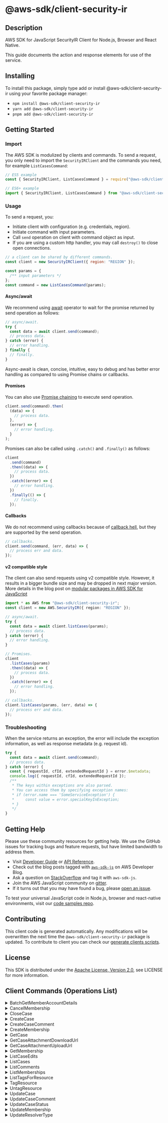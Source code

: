 <!-- generated file, do not edit directly -->

# @aws-sdk/client-security-ir

## Description

AWS SDK for JavaScript SecurityIR Client for Node.js, Browser and React Native.

<p>This guide documents the action and response elements for use of the service.</p>

## Installing

To install this package, simply type add or install @aws-sdk/client-security-ir
using your favorite package manager:

- `npm install @aws-sdk/client-security-ir`
- `yarn add @aws-sdk/client-security-ir`
- `pnpm add @aws-sdk/client-security-ir`

## Getting Started

### Import

The AWS SDK is modulized by clients and commands.
To send a request, you only need to import the `SecurityIRClient` and
the commands you need, for example `ListCasesCommand`:

```js
// ES5 example
const { SecurityIRClient, ListCasesCommand } = require("@aws-sdk/client-security-ir");
```

```ts
// ES6+ example
import { SecurityIRClient, ListCasesCommand } from "@aws-sdk/client-security-ir";
```

### Usage

To send a request, you:

- Initiate client with configuration (e.g. credentials, region).
- Initiate command with input parameters.
- Call `send` operation on client with command object as input.
- If you are using a custom http handler, you may call `destroy()` to close open connections.

```js
// a client can be shared by different commands.
const client = new SecurityIRClient({ region: "REGION" });

const params = {
  /** input parameters */
};
const command = new ListCasesCommand(params);
```

#### Async/await

We recommend using [await](https://developer.mozilla.org/en-US/docs/Web/JavaScript/Reference/Operators/await)
operator to wait for the promise returned by send operation as follows:

```js
// async/await.
try {
  const data = await client.send(command);
  // process data.
} catch (error) {
  // error handling.
} finally {
  // finally.
}
```

Async-await is clean, concise, intuitive, easy to debug and has better error handling
as compared to using Promise chains or callbacks.

#### Promises

You can also use [Promise chaining](https://developer.mozilla.org/en-US/docs/Web/JavaScript/Guide/Using_promises#chaining)
to execute send operation.

```js
client.send(command).then(
  (data) => {
    // process data.
  },
  (error) => {
    // error handling.
  }
);
```

Promises can also be called using `.catch()` and `.finally()` as follows:

```js
client
  .send(command)
  .then((data) => {
    // process data.
  })
  .catch((error) => {
    // error handling.
  })
  .finally(() => {
    // finally.
  });
```

#### Callbacks

We do not recommend using callbacks because of [callback hell](http://callbackhell.com/),
but they are supported by the send operation.

```js
// callbacks.
client.send(command, (err, data) => {
  // process err and data.
});
```

#### v2 compatible style

The client can also send requests using v2 compatible style.
However, it results in a bigger bundle size and may be dropped in next major version. More details in the blog post
on [modular packages in AWS SDK for JavaScript](https://aws.amazon.com/blogs/developer/modular-packages-in-aws-sdk-for-javascript/)

```ts
import * as AWS from "@aws-sdk/client-security-ir";
const client = new AWS.SecurityIR({ region: "REGION" });

// async/await.
try {
  const data = await client.listCases(params);
  // process data.
} catch (error) {
  // error handling.
}

// Promises.
client
  .listCases(params)
  .then((data) => {
    // process data.
  })
  .catch((error) => {
    // error handling.
  });

// callbacks.
client.listCases(params, (err, data) => {
  // process err and data.
});
```

### Troubleshooting

When the service returns an exception, the error will include the exception information,
as well as response metadata (e.g. request id).

```js
try {
  const data = await client.send(command);
  // process data.
} catch (error) {
  const { requestId, cfId, extendedRequestId } = error.$metadata;
  console.log({ requestId, cfId, extendedRequestId });
  /**
   * The keys within exceptions are also parsed.
   * You can access them by specifying exception names:
   * if (error.name === 'SomeServiceException') {
   *     const value = error.specialKeyInException;
   * }
   */
}
```

## Getting Help

Please use these community resources for getting help.
We use the GitHub issues for tracking bugs and feature requests, but have limited bandwidth to address them.

- Visit [Developer Guide](https://docs.aws.amazon.com/sdk-for-javascript/v3/developer-guide/welcome.html)
  or [API Reference](https://docs.aws.amazon.com/AWSJavaScriptSDK/v3/latest/index.html).
- Check out the blog posts tagged with [`aws-sdk-js`](https://aws.amazon.com/blogs/developer/tag/aws-sdk-js/)
  on AWS Developer Blog.
- Ask a question on [StackOverflow](https://stackoverflow.com/questions/tagged/aws-sdk-js) and tag it with `aws-sdk-js`.
- Join the AWS JavaScript community on [gitter](https://gitter.im/aws/aws-sdk-js-v3).
- If it turns out that you may have found a bug, please [open an issue](https://github.com/aws/aws-sdk-js-v3/issues/new/choose).

To test your universal JavaScript code in Node.js, browser and react-native environments,
visit our [code samples repo](https://github.com/aws-samples/aws-sdk-js-tests).

## Contributing

This client code is generated automatically. Any modifications will be overwritten the next time the `@aws-sdk/client-security-ir` package is updated.
To contribute to client you can check our [generate clients scripts](https://github.com/aws/aws-sdk-js-v3/tree/main/scripts/generate-clients).

## License

This SDK is distributed under the
[Apache License, Version 2.0](http://www.apache.org/licenses/LICENSE-2.0),
see LICENSE for more information.

## Client Commands (Operations List)

<details>
<summary>
BatchGetMemberAccountDetails
</summary>

[Command API Reference](https://docs.aws.amazon.com/AWSJavaScriptSDK/v3/latest/client/security-ir/command/BatchGetMemberAccountDetailsCommand/) / [Input](https://docs.aws.amazon.com/AWSJavaScriptSDK/v3/latest/Package/-aws-sdk-client-security-ir/Interface/BatchGetMemberAccountDetailsCommandInput/) / [Output](https://docs.aws.amazon.com/AWSJavaScriptSDK/v3/latest/Package/-aws-sdk-client-security-ir/Interface/BatchGetMemberAccountDetailsCommandOutput/)

</details>
<details>
<summary>
CancelMembership
</summary>

[Command API Reference](https://docs.aws.amazon.com/AWSJavaScriptSDK/v3/latest/client/security-ir/command/CancelMembershipCommand/) / [Input](https://docs.aws.amazon.com/AWSJavaScriptSDK/v3/latest/Package/-aws-sdk-client-security-ir/Interface/CancelMembershipCommandInput/) / [Output](https://docs.aws.amazon.com/AWSJavaScriptSDK/v3/latest/Package/-aws-sdk-client-security-ir/Interface/CancelMembershipCommandOutput/)

</details>
<details>
<summary>
CloseCase
</summary>

[Command API Reference](https://docs.aws.amazon.com/AWSJavaScriptSDK/v3/latest/client/security-ir/command/CloseCaseCommand/) / [Input](https://docs.aws.amazon.com/AWSJavaScriptSDK/v3/latest/Package/-aws-sdk-client-security-ir/Interface/CloseCaseCommandInput/) / [Output](https://docs.aws.amazon.com/AWSJavaScriptSDK/v3/latest/Package/-aws-sdk-client-security-ir/Interface/CloseCaseCommandOutput/)

</details>
<details>
<summary>
CreateCase
</summary>

[Command API Reference](https://docs.aws.amazon.com/AWSJavaScriptSDK/v3/latest/client/security-ir/command/CreateCaseCommand/) / [Input](https://docs.aws.amazon.com/AWSJavaScriptSDK/v3/latest/Package/-aws-sdk-client-security-ir/Interface/CreateCaseCommandInput/) / [Output](https://docs.aws.amazon.com/AWSJavaScriptSDK/v3/latest/Package/-aws-sdk-client-security-ir/Interface/CreateCaseCommandOutput/)

</details>
<details>
<summary>
CreateCaseComment
</summary>

[Command API Reference](https://docs.aws.amazon.com/AWSJavaScriptSDK/v3/latest/client/security-ir/command/CreateCaseCommentCommand/) / [Input](https://docs.aws.amazon.com/AWSJavaScriptSDK/v3/latest/Package/-aws-sdk-client-security-ir/Interface/CreateCaseCommentCommandInput/) / [Output](https://docs.aws.amazon.com/AWSJavaScriptSDK/v3/latest/Package/-aws-sdk-client-security-ir/Interface/CreateCaseCommentCommandOutput/)

</details>
<details>
<summary>
CreateMembership
</summary>

[Command API Reference](https://docs.aws.amazon.com/AWSJavaScriptSDK/v3/latest/client/security-ir/command/CreateMembershipCommand/) / [Input](https://docs.aws.amazon.com/AWSJavaScriptSDK/v3/latest/Package/-aws-sdk-client-security-ir/Interface/CreateMembershipCommandInput/) / [Output](https://docs.aws.amazon.com/AWSJavaScriptSDK/v3/latest/Package/-aws-sdk-client-security-ir/Interface/CreateMembershipCommandOutput/)

</details>
<details>
<summary>
GetCase
</summary>

[Command API Reference](https://docs.aws.amazon.com/AWSJavaScriptSDK/v3/latest/client/security-ir/command/GetCaseCommand/) / [Input](https://docs.aws.amazon.com/AWSJavaScriptSDK/v3/latest/Package/-aws-sdk-client-security-ir/Interface/GetCaseCommandInput/) / [Output](https://docs.aws.amazon.com/AWSJavaScriptSDK/v3/latest/Package/-aws-sdk-client-security-ir/Interface/GetCaseCommandOutput/)

</details>
<details>
<summary>
GetCaseAttachmentDownloadUrl
</summary>

[Command API Reference](https://docs.aws.amazon.com/AWSJavaScriptSDK/v3/latest/client/security-ir/command/GetCaseAttachmentDownloadUrlCommand/) / [Input](https://docs.aws.amazon.com/AWSJavaScriptSDK/v3/latest/Package/-aws-sdk-client-security-ir/Interface/GetCaseAttachmentDownloadUrlCommandInput/) / [Output](https://docs.aws.amazon.com/AWSJavaScriptSDK/v3/latest/Package/-aws-sdk-client-security-ir/Interface/GetCaseAttachmentDownloadUrlCommandOutput/)

</details>
<details>
<summary>
GetCaseAttachmentUploadUrl
</summary>

[Command API Reference](https://docs.aws.amazon.com/AWSJavaScriptSDK/v3/latest/client/security-ir/command/GetCaseAttachmentUploadUrlCommand/) / [Input](https://docs.aws.amazon.com/AWSJavaScriptSDK/v3/latest/Package/-aws-sdk-client-security-ir/Interface/GetCaseAttachmentUploadUrlCommandInput/) / [Output](https://docs.aws.amazon.com/AWSJavaScriptSDK/v3/latest/Package/-aws-sdk-client-security-ir/Interface/GetCaseAttachmentUploadUrlCommandOutput/)

</details>
<details>
<summary>
GetMembership
</summary>

[Command API Reference](https://docs.aws.amazon.com/AWSJavaScriptSDK/v3/latest/client/security-ir/command/GetMembershipCommand/) / [Input](https://docs.aws.amazon.com/AWSJavaScriptSDK/v3/latest/Package/-aws-sdk-client-security-ir/Interface/GetMembershipCommandInput/) / [Output](https://docs.aws.amazon.com/AWSJavaScriptSDK/v3/latest/Package/-aws-sdk-client-security-ir/Interface/GetMembershipCommandOutput/)

</details>
<details>
<summary>
ListCaseEdits
</summary>

[Command API Reference](https://docs.aws.amazon.com/AWSJavaScriptSDK/v3/latest/client/security-ir/command/ListCaseEditsCommand/) / [Input](https://docs.aws.amazon.com/AWSJavaScriptSDK/v3/latest/Package/-aws-sdk-client-security-ir/Interface/ListCaseEditsCommandInput/) / [Output](https://docs.aws.amazon.com/AWSJavaScriptSDK/v3/latest/Package/-aws-sdk-client-security-ir/Interface/ListCaseEditsCommandOutput/)

</details>
<details>
<summary>
ListCases
</summary>

[Command API Reference](https://docs.aws.amazon.com/AWSJavaScriptSDK/v3/latest/client/security-ir/command/ListCasesCommand/) / [Input](https://docs.aws.amazon.com/AWSJavaScriptSDK/v3/latest/Package/-aws-sdk-client-security-ir/Interface/ListCasesCommandInput/) / [Output](https://docs.aws.amazon.com/AWSJavaScriptSDK/v3/latest/Package/-aws-sdk-client-security-ir/Interface/ListCasesCommandOutput/)

</details>
<details>
<summary>
ListComments
</summary>

[Command API Reference](https://docs.aws.amazon.com/AWSJavaScriptSDK/v3/latest/client/security-ir/command/ListCommentsCommand/) / [Input](https://docs.aws.amazon.com/AWSJavaScriptSDK/v3/latest/Package/-aws-sdk-client-security-ir/Interface/ListCommentsCommandInput/) / [Output](https://docs.aws.amazon.com/AWSJavaScriptSDK/v3/latest/Package/-aws-sdk-client-security-ir/Interface/ListCommentsCommandOutput/)

</details>
<details>
<summary>
ListMemberships
</summary>

[Command API Reference](https://docs.aws.amazon.com/AWSJavaScriptSDK/v3/latest/client/security-ir/command/ListMembershipsCommand/) / [Input](https://docs.aws.amazon.com/AWSJavaScriptSDK/v3/latest/Package/-aws-sdk-client-security-ir/Interface/ListMembershipsCommandInput/) / [Output](https://docs.aws.amazon.com/AWSJavaScriptSDK/v3/latest/Package/-aws-sdk-client-security-ir/Interface/ListMembershipsCommandOutput/)

</details>
<details>
<summary>
ListTagsForResource
</summary>

[Command API Reference](https://docs.aws.amazon.com/AWSJavaScriptSDK/v3/latest/client/security-ir/command/ListTagsForResourceCommand/) / [Input](https://docs.aws.amazon.com/AWSJavaScriptSDK/v3/latest/Package/-aws-sdk-client-security-ir/Interface/ListTagsForResourceCommandInput/) / [Output](https://docs.aws.amazon.com/AWSJavaScriptSDK/v3/latest/Package/-aws-sdk-client-security-ir/Interface/ListTagsForResourceCommandOutput/)

</details>
<details>
<summary>
TagResource
</summary>

[Command API Reference](https://docs.aws.amazon.com/AWSJavaScriptSDK/v3/latest/client/security-ir/command/TagResourceCommand/) / [Input](https://docs.aws.amazon.com/AWSJavaScriptSDK/v3/latest/Package/-aws-sdk-client-security-ir/Interface/TagResourceCommandInput/) / [Output](https://docs.aws.amazon.com/AWSJavaScriptSDK/v3/latest/Package/-aws-sdk-client-security-ir/Interface/TagResourceCommandOutput/)

</details>
<details>
<summary>
UntagResource
</summary>

[Command API Reference](https://docs.aws.amazon.com/AWSJavaScriptSDK/v3/latest/client/security-ir/command/UntagResourceCommand/) / [Input](https://docs.aws.amazon.com/AWSJavaScriptSDK/v3/latest/Package/-aws-sdk-client-security-ir/Interface/UntagResourceCommandInput/) / [Output](https://docs.aws.amazon.com/AWSJavaScriptSDK/v3/latest/Package/-aws-sdk-client-security-ir/Interface/UntagResourceCommandOutput/)

</details>
<details>
<summary>
UpdateCase
</summary>

[Command API Reference](https://docs.aws.amazon.com/AWSJavaScriptSDK/v3/latest/client/security-ir/command/UpdateCaseCommand/) / [Input](https://docs.aws.amazon.com/AWSJavaScriptSDK/v3/latest/Package/-aws-sdk-client-security-ir/Interface/UpdateCaseCommandInput/) / [Output](https://docs.aws.amazon.com/AWSJavaScriptSDK/v3/latest/Package/-aws-sdk-client-security-ir/Interface/UpdateCaseCommandOutput/)

</details>
<details>
<summary>
UpdateCaseComment
</summary>

[Command API Reference](https://docs.aws.amazon.com/AWSJavaScriptSDK/v3/latest/client/security-ir/command/UpdateCaseCommentCommand/) / [Input](https://docs.aws.amazon.com/AWSJavaScriptSDK/v3/latest/Package/-aws-sdk-client-security-ir/Interface/UpdateCaseCommentCommandInput/) / [Output](https://docs.aws.amazon.com/AWSJavaScriptSDK/v3/latest/Package/-aws-sdk-client-security-ir/Interface/UpdateCaseCommentCommandOutput/)

</details>
<details>
<summary>
UpdateCaseStatus
</summary>

[Command API Reference](https://docs.aws.amazon.com/AWSJavaScriptSDK/v3/latest/client/security-ir/command/UpdateCaseStatusCommand/) / [Input](https://docs.aws.amazon.com/AWSJavaScriptSDK/v3/latest/Package/-aws-sdk-client-security-ir/Interface/UpdateCaseStatusCommandInput/) / [Output](https://docs.aws.amazon.com/AWSJavaScriptSDK/v3/latest/Package/-aws-sdk-client-security-ir/Interface/UpdateCaseStatusCommandOutput/)

</details>
<details>
<summary>
UpdateMembership
</summary>

[Command API Reference](https://docs.aws.amazon.com/AWSJavaScriptSDK/v3/latest/client/security-ir/command/UpdateMembershipCommand/) / [Input](https://docs.aws.amazon.com/AWSJavaScriptSDK/v3/latest/Package/-aws-sdk-client-security-ir/Interface/UpdateMembershipCommandInput/) / [Output](https://docs.aws.amazon.com/AWSJavaScriptSDK/v3/latest/Package/-aws-sdk-client-security-ir/Interface/UpdateMembershipCommandOutput/)

</details>
<details>
<summary>
UpdateResolverType
</summary>

[Command API Reference](https://docs.aws.amazon.com/AWSJavaScriptSDK/v3/latest/client/security-ir/command/UpdateResolverTypeCommand/) / [Input](https://docs.aws.amazon.com/AWSJavaScriptSDK/v3/latest/Package/-aws-sdk-client-security-ir/Interface/UpdateResolverTypeCommandInput/) / [Output](https://docs.aws.amazon.com/AWSJavaScriptSDK/v3/latest/Package/-aws-sdk-client-security-ir/Interface/UpdateResolverTypeCommandOutput/)

</details>

